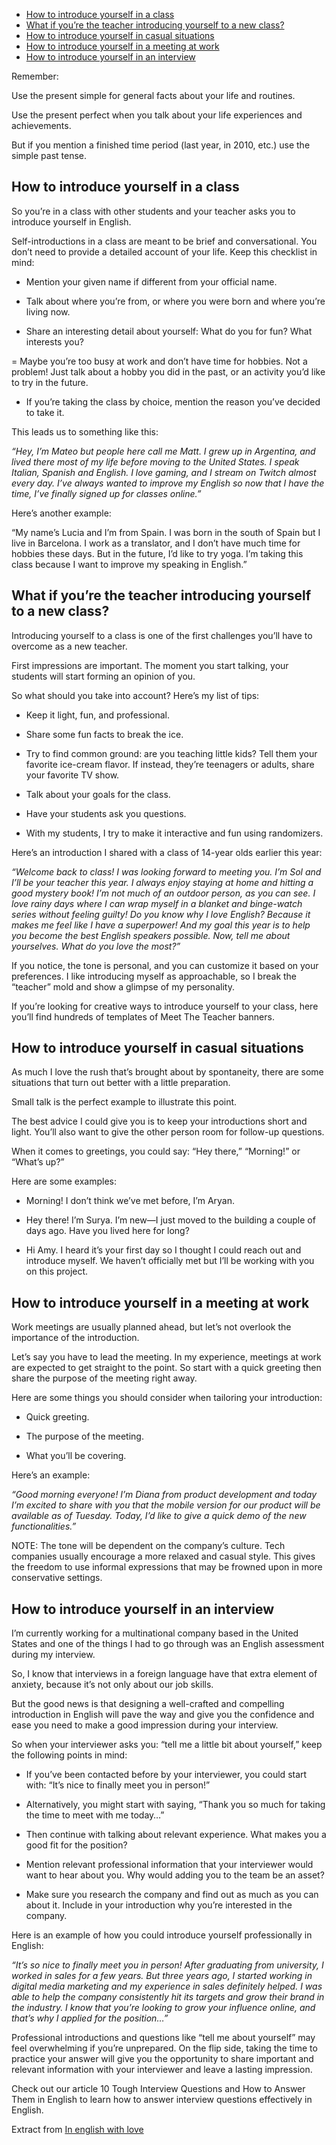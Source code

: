 
- [How to introduce yourself in a class](#how-to-introduce-yourself-in-a-class)
- [What if you’re the teacher introducing yourself to a new class?]()
- [How to introduce yourself in casual situations]()
- [How to introduce yourself in a meeting at work]()
- [How to introduce yourself in an interview]()

Remember:

Use the present simple for general facts about your life and routines.

Use the present perfect when you talk about your life experiences and achievements.

But if you mention a finished time period (last year, in 2010, etc.) use the simple past tense. 



## How to introduce yourself in a class
So you’re in a class with other students and your teacher asks you to introduce yourself in English.

Self-introductions in a class are meant to be brief and conversational. You don’t need to provide a detailed account of your life. Keep this checklist in mind: 

- Mention your given name if different from your official name. 

- Talk about where you’re from, or where you were born and where you’re living now. 

- Share an interesting detail about yourself: What do you for fun? What interests you?

= Maybe you’re too busy at work and don’t have time for hobbies. Not a problem! Just talk about a hobby you did in the past, or an activity you’d like to try in the future.

- If you’re taking the class by choice, mention the reason you’ve decided to take it.

This leads us to something like this:

*“Hey, I’m Mateo but people here call me Matt. I grew up in Argentina, and lived there most of my life before moving to the United States. I speak Italian, Spanish and English. I love gaming, and I stream on Twitch almost every day. I’ve always wanted to improve my English so now that I have the time, I’ve finally signed up for classes online.”*

Here’s another example:

“My name’s Lucia and I’m from Spain. I was born in the south of Spain but I live in Barcelona. I work as a translator, and I don’t have much time for hobbies these days. But in the future, I’d like to try yoga. I’m taking this class because I want to improve my speaking in English.”

## What if you’re the teacher introducing yourself to a new class?

Introducing yourself to a class is one of the first challenges you’ll have to overcome as a new teacher.

First impressions are important. The moment you start talking, your students will start forming an opinion of you. 

So what should you take into account? Here’s my list of tips:

- Keep it light, fun, and professional. 

- Share some fun facts to break the ice.

- Try to find common ground: are you teaching little kids? Tell them your favorite ice-cream flavor. If instead, they’re teenagers or adults, share your favorite TV show.

- Talk about your goals for the class.

- Have your students ask you questions. 

- With my students, I try to make it interactive and fun using randomizers.

Here’s an introduction I shared with a class of 14-year olds earlier this year:

*“Welcome back to class! I was looking forward to meeting you.
I’m Sol and I’ll be your teacher this year. I always enjoy staying at home and hitting a good mystery book! I’m not much of an outdoor person, as you can see. I love rainy days where I can wrap myself in a blanket and binge-watch series without feeling guilty!
Do you know why I love English? Because it makes me feel like I have a superpower! And my goal this year is to help you become the best English speakers possible. Now, tell me about yourselves. What do you love the most?”*

If you notice, the tone is personal, and you can customize it based on your preferences. I like introducing myself as approachable, so I break the “teacher” mold and show a glimpse of my personality.

If you’re looking for creative ways to introduce yourself to your class, here you’ll find hundreds of templates of Meet The Teacher banners. 



## How to introduce yourself in casual situations
As much I love the rush that’s brought about by spontaneity, there are some situations that turn out better with a little preparation. 

Small talk is the perfect example to illustrate this point. 

The best advice I could give you is to keep your introductions short and light. You’ll also want to give the other person room for follow-up questions. 

When it comes to greetings, you could say: “Hey there,” “Morning!” or “What’s up?” 

Here are some examples:

- Morning! I don’t think we’ve met before, I’m Aryan.

- Hey there! I’m Surya. I’m new—I just moved to the building a couple of days ago. Have you lived here for long?

- Hi Amy. I heard it’s your first day so I thought I could reach out and introduce myself. We haven’t officially met but I’ll be working with you on this project.

## How to introduce yourself in a meeting at work
Work meetings are usually planned ahead, but let’s not overlook the importance of the introduction. 

Let’s say you have to lead the meeting. In my experience, meetings at work are expected to get straight to the point. So start with a quick greeting then share the purpose of the meeting right away.

Here are some things you should consider when tailoring your introduction:

- Quick greeting.

- The purpose of the meeting.

- What you’ll be covering.

Here’s an example:

*“Good morning everyone! I’m Diana from product development and today I’m excited to share with you that the mobile version for our product will be available as of Tuesday. Today, I’d like to give a quick demo of the new functionalities.”*

NOTE: The tone will be dependent on the company’s culture. Tech companies usually encourage a more relaxed and casual style. This gives the freedom to use informal expressions that may be frowned upon in more conservative settings.

## How to introduce yourself in an interview
I’m currently working for a multinational company based in the United States and one of the things I had to go through was an English assessment during my interview.

So, I know that interviews in a foreign language have that extra element of anxiety, because it’s not only about our job skills. 

But the good news is that designing a well-crafted and compelling introduction in English will pave the way and give you the confidence and ease you need to make a good impression during your interview. 

So when your interviewer asks you: “tell me a little bit about yourself,” keep the following points in mind:

- If you’ve been contacted before by your interviewer, you could start with: “It’s nice to finally meet you in person!”

- Alternatively, you might start with saying, “Thank you so much for taking the time to meet with me today…”

- Then continue with talking about relevant experience. What makes you a good fit for the position?

- Mention relevant professional information that your interviewer would want to hear about you. Why would adding you to the team be an asset?

- Make sure you research the company and find out as much as you can about it. Include in your introduction why you’re interested in the company.

Here is an example of how you could introduce yourself professionally in English:

*“It’s so nice to finally meet you in person!
After graduating from university, I worked in sales for a few years. But three years ago, I started working in digital media marketing and my experience in sales definitely helped. I was able to help the company consistently hit its targets and grow their brand in the industry. I know that you’re looking to grow your influence online, and that’s why I applied for the position…”*

Professional introductions and questions like “tell me about yourself” may feel overwhelming if you’re unprepared. On the flip side, taking the time to practice your answer will give you the opportunity to share important and relevant information with your interviewer and leave a lasting impression.

Check out our article 10 Tough Interview Questions and How to Answer Them in English to learn how to answer interview questions effectively in English.




Extract from [In english with love](https://www.inenglishwithlove.com/blog/introduce-yourself-in-english)